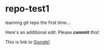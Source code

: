 # repo-test1
learning git repo the first time...


Here's an additional *edit*.
Please **commit** this! 

This is link to [Google!](https://google.com)

